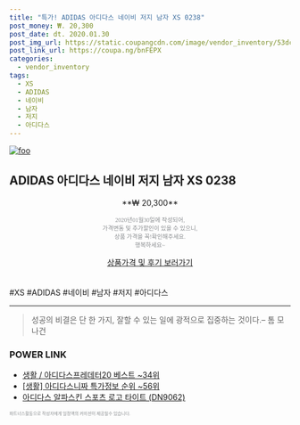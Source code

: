 ```yaml
--- 
title: "특가! ADIDAS 아디다스 네이비 저지 남자 XS 0238" 
post_money: ₩. 20,300 
post_date: dt. 2020.01.30 
post_img_url: https://static.coupangcdn.com/image/vendor_inventory/53dc/87397ebfb894a926c94f741b862f216f58235d03d5a3b3bd4c1f1ba502d5.jpg 
post_link_url: https://coupa.ng/bnFEPX 
categories: 
  - vendor_inventory 
tags: 
  - XS 
  - ADIDAS 
  - 네이비 
  - 남자 
  - 저지 
  - 아디다스 
--- 
```

[![foo](https://static.coupangcdn.com/image/vendor_inventory/53dc/87397ebfb894a926c94f741b862f216f58235d03d5a3b3bd4c1f1ba502d5.jpg)](https://coupa.ng/bnFEPX) 

## ADIDAS 아디다스 네이비 저지 남자 XS 0238 
<p style="text-align: center;">**₩ 20,300**</p> 
<p style="text-align: center;"><span style="color: #898c8f; font-family: Georgia,Times,serif; font-size: 0.75em;">2020년01월30일에 작성되어, <br>가격변동 및 추가할인이 있을 수 있으니,<br> 상품 가격을 꼭!확인해주세요.<br>행복하세요~</span> 
</p>	 
<div markdown="0" style="text-align: center;"><a href="https://coupa.ng/bnFEPX" class="btn btn--success">상품가격 및 후기 보러가기</a></div> 
<br><br> 
  #XS #ADIDAS #네이비 #남자 #저지 #아디다스 
<hr> 

> 성공의 비결은 단 한 가지, 잘할 수 있는 일에 광적으로 집중하는 것이다.–  톰 모나건 


### POWER LINK

* <a href="https://blog.naver.com/santokki14/221782006440" target="_blank">생활 / 아디다스프레데터20 베스트 ~34위</a>
* <a href="https://blog.naver.com/sakai111/221777411161" target="_blank"> [생활] 아디다스니짜 특가정보 순위 ~56위</a>
* <a href="https://blog.naver.com/santokki14/221785426034" target="_blank">아디다스 알파스킨 스포츠 로고 타이트 (DN9062)</a>

<span style="color: #898c8f; font-family: Georgia,Times,serif; font-size: 0.55em;">파트너스활동으로 작성자에게 일정액의 커미션이 제공될수 있습니다.</span> 
